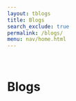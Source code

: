 ```yaml
---
layout: tblogs
title: Blogs
search_exclude: true
permalink: /blogs/
menu: nav/home.html
--- 
```

<br>
<h1 class="text-6xl font-extrabold pl-[34rem]">Blogs</h1>